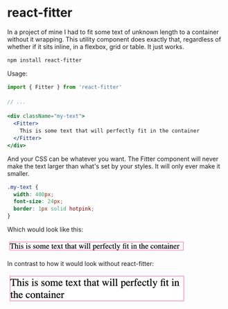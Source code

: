 # react-fitter

In a project of mine I had to fit some text of unknown length to a container
without it wrapping. This utility component does exactly that, regardless of
whether if it sits inline, in a flexbox, grid or table. It just works.

```bash
npm install react-fitter
```

Usage:
```jsx
import { Fitter } from 'react-fitter'

// ...

<div className="my-text">
  <Fitter>
    This is some text that will perfectly fit in the container
  </Fitter>
</div>
```

And your CSS can be whatever you want. The Fitter component will never make the
text larger than what's set by your styles. It will only ever make it smaller.
```css
.my-text {
  width: 400px;
  font-size: 24px;
  border: 1px solid hotpink;
}
```

Which would look like this:

![Example with react-fitter](./docs/with-fitter.png)


In contrast to how it would look without react-fitter:

![Example without react-fitter](./docs/without-fitter.png)
